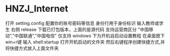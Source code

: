 # HNZJ_Internet
打开 setting.config 配置你的账号密码等信息
身份行用于身份标识 输入教师或学生
右侧 release 下载已打包版本，上面的是源代码
支持运营商区分 "中国移动","中国联通","中国电信"
仅支持 windows
下为开机自启动设置教程
在桌面摁下win+r键 输入 shell:startup 打开开机启动的文件夹
然后右键程序创建快捷方式,并将快捷方式放入上面文件夹

